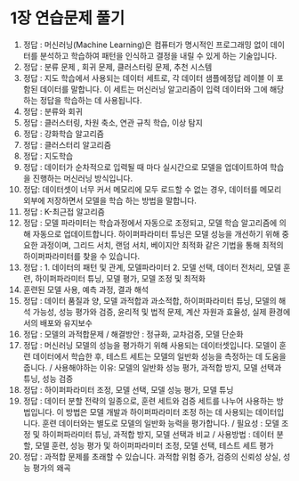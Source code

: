 # 1장 연습문제 풀기

1. 정답 : 머신러닝(Machine Learning)은 컴퓨터가 명시적인 프로그래밍 없이 데이터를 분석하고 학습하여 패턴을 인식하고 결정을 내릴 수 있게 하는 기술입니다.
2. 정답 : 분류 문제 , 회귀 문제, 클러스터링 문제, 추천 시스템
3. 정답 : 지도 학습에서 사용되는 데이터 세트로, 각 데이터 샘플에정답 레이블 이 포함된 데이터를 말합니다. 이 세트는 머신러닝 알고리즘이 입력 데이터와 그에 해당하는 정답을 학습하는 데 사용됩니다.
4. 정답 : 분류와 회귀
5. 정답 : 클러스터링, 차원 축소,  연관 규칙 학습, 이상 탐지
6. 정답 : 강화학습 알고리즘
7. 정답 : 클러스터리 알고리즘
8. 정답 : 지도학습
9. 정답 : 데이터가 순차적으로 입력될 때 마다 실시간으로 모델을 업데이트하여 학습을 진행하는 머신러닝 방식입니다.
10. 정답: 데이터셋이 너무 커서 메모리에 모두 로드할 수 없는 경우, 데이터를 메모리 외부에 저장하면서 모델을 학습 하는 방법을 말합니다.
11. 정답 : K-최근접 알고리즘
12. 정답 : 모델 파라미터는 학습과정에서 자동으로 조정되고, 모델 학습 알고리즘에 의해 자동으로 업데이트합니다. 
하이퍼파라미터 튜닝은 모델 성능을 개선하기 위해 중요한 과정이며, 그리드 서치, 랜덤 서치, 베이지안 최적화 같은 기법을 통해 최적의 하이퍼파라미터를 찾을 수 있습니다.
13. 정답 : 1. 데이터의 패턴 및 관계, 모델파라미터 2. 모델 선택, 데이터 전처리, 모델 훈련, 하이퍼파라미터 튜닝, 모델 평가, 모델 조정 및 최적화 
3. 훈련된 모델 사용, 예측 과정, 결과 해석
14. 정답 : 데이터 품질과 양, 모델 과적합과 과소적합, 하이퍼파라미터 튜닝, 모델의 해석 가능성, 성능 평가와 검증, 윤리적 및 법적 문제, 계산 자원과 효율성, 실제 환경에서의 배포와 유지보수
15. 정답 : 모델의 과적합문제 / 해결방안 : 정규화, 교차검증, 모델 단순화
16. 정답 : 머신러닝 모델의 성능을 평가하기 위해 사용되는 데이터셋입니다. 모델이 훈련 데이터에서 학습한 후, 테스트 세트는 모델의 일반화 성능을 측정하는 데 도움을 줍니다. / 사용해야하는 이유: 모델의 일반화 성능 평가, 과적합 방지, 모델 선택과 튜닝, 성능 검증
17. 정답 : 하이퍼파라미터 조정, 모델 선택, 모델 성능 평가, 모델 튜닝
18. 정답 :  데이터 분할 전략의 일종으로, 훈련 세트와 검증 세트를 나누어 사용하는 방법입니다. 이 방법은 모델 개발과 하이퍼파라미터 조정 하는 데 사용되는 데이터입니다. 훈련 데이터와는 별도로 모델의 일반화 능력을 평가합니다. / 필요성 : 모델 조정 및 하이퍼파라미터 튜닝, 과적합 방지, 모델 선택과 비교 / 사용방법 :  데이터 분할, 모델 훈련, 성능 평가 및 하이퍼파라미터 조정, 모델 선택, 테스트 세트 평가
19. 정답 : 과적합 문제를 초래할 수 있습니다. 과적합 위험 증가, 검증의 신뢰성 상실, 성능 평가의 왜곡
